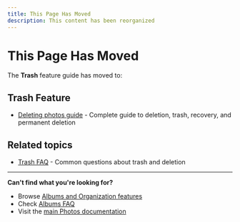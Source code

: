 ```yaml
---
title: This Page Has Moved
description: This content has been reorganized
---
```


# This Page Has Moved

The **Trash** feature guide has moved to:

## Trash Feature

- [Deleting photos guide](/photos/features/albums-and-organization/deleting) - Complete guide to deletion, trash, recovery, and permanent deletion

## Related topics

- [Trash FAQ](/photos/faq/albums-and-organization#trash) - Common questions about trash and deletion

---

**Can't find what you're looking for?**

- Browse [Albums and Organization features](/photos/features/albums-and-organization/albums)
- Check [Albums FAQ](/photos/faq/albums-and-organization)
- Visit the [main Photos documentation](/photos/)
